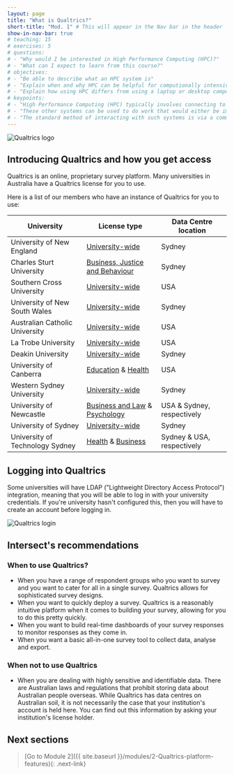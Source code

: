 ```yaml
---
layout: page
title: "What is Qualtrics?"
short-title: "Mod. 1" # This will appear in the Nav bar in the header
show-in-nav-bar: true
# teaching: 15
# exercises: 5
# questions:
# - "Why would I be interested in High Performance Computing (HPC)?"
# - "What can I expect to learn from this course?"
# objectives:
# - "Be able to describe what an HPC system is"
# - "Explain when and why HPC can be helpful for computionally intensive research"
# - "Explain how using HPC differs from using a laptop or desktop computer"  
# keypoints:
# - "High Performance Computing (HPC) typically involves connecting to very large computing systems elsewhere in the world."
# - "These other systems can be used to do work that would either be impossible or much slower or smaller systems."
# - "The standard method of interacting with such systems is via a command line interface called Bash."
---
```


![Qualtrics logo](/images/qualtrics-300x75.jpg)
## Introducing Qualtrics and how you get access
Qualtrics is an online, proprietary survey platform. Many universities in Australia have a Qualtrics license for you to use.  

Here is a list of our members who have an instance of Qualtrics for you to use:


|University               |License type             |Data Centre location              |
|-------------------------------|------------------------|----------------------------|
|University of New England|[University-wide](unesurveys.qualtrics.com)|Sydney|
|Charles Sturt University|[Business, Justice and Behaviour](https://csufobjbs.au1.qualtrics.com)|Sydney|
|Southern Cross University|[University-wide](https://scuau.qualtrics.com)|USA|
|University of New South Wales|[University-wide](unsw.qualtrics.com)|Sydney|
|Australian Catholic University|[University-wide](https://acu.qualtrics.com)|USA|
|La Trobe University |[University-wide](latrobe.co1.qualtrics.com)|USA|
|Deakin University|[University-wide](https://deakinsurveys.au1.qualtrics.com)|Sydney|
|University of Canberra|[Education](canberra.qualtrics.com) & [Health](canberrahealth.qualtrics.com)|USA|
|Western Sydney University|[University-wide](surveyswesternsydney.qualtrics.com)|Sydney|
|University of Newcastle|[Business and Law](newcastlebusandlaw.qualtrics.com) & [Psychology](uonpsychology.qualtrics.com)|USA & Sydney, respectively|
|University of Sydney|[University-wide](sydney.qualtrics.com)|Sydney|
|University of Technology Sydney|[Health](utshealth.qualtrics.com) & [Business](utsbusiness.qualtrics.com)|Sydney & USA, respectively|

## Logging into Qualtrics
Some universities will have LDAP ("Lightweight Directory Access Protocol") integration, meaning that you will be able to log in with your university credentials. If you're university hasn't configured this, then you will have to create an account before logging in.

![Qualtrics login](/images/qualtrics_login.png)


## Intersect's recommendations
### When to use Qualtrics?
* When you have a range of respondent groups who you want to survey and you want to cater for all in a single survey. Qualtrics allows for sophisticated survey designs.
* When you want to quickly deploy a survey. Qualtrics is a reasonably intuitive platform when it comes to building your survey, allowing for you to do this pretty quickly.
* When you want to build real-time dashboards of your survey responses to monitor responses as they come in.
* When you want a basic all-in-one survey tool to collect data, analyse and export.

### When not to use Qualtrics
* When you are dealing with highly sensitive and identifiable data. There are Australian laws and regulations that prohibit storing data about Australian people overseas. While Qualtrics has data centres on Australian soil, it is not necessarily the case that your institution's account is held here. You can find out this information by asking your institution's license holder.




## Next sections
>[Go to Module 2]({{ site.baseurl }}/modules/2-Qualtrics-platform-features){: .next-link}
